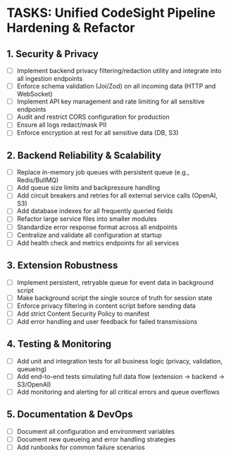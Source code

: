 # TASKS: Unified CodeSight Pipeline Hardening & Refactor

## 1. Security & Privacy
- [ ] Implement backend privacy filtering/redaction utility and integrate into all ingestion endpoints
- [ ] Enforce schema validation (Joi/Zod) on all incoming data (HTTP and WebSocket)
- [ ] Implement API key management and rate limiting for all sensitive endpoints
- [ ] Audit and restrict CORS configuration for production
- [ ] Ensure all logs redact/mask PII
- [ ] Enforce encryption at rest for all sensitive data (DB, S3)

## 2. Backend Reliability & Scalability
- [ ] Replace in-memory job queues with persistent queue (e.g., Redis/BullMQ)
- [ ] Add queue size limits and backpressure handling
- [ ] Add circuit breakers and retries for all external service calls (OpenAI, S3)
- [ ] Add database indexes for all frequently queried fields
- [ ] Refactor large service files into smaller modules
- [ ] Standardize error response format across all endpoints
- [ ] Centralize and validate all configuration at startup
- [ ] Add health check and metrics endpoints for all services

## 3. Extension Robustness
- [ ] Implement persistent, retryable queue for event data in background script
- [ ] Make background script the single source of truth for session state
- [ ] Enforce privacy filtering in content script before sending data
- [ ] Add strict Content Security Policy to manifest
- [ ] Add error handling and user feedback for failed transmissions

## 4. Testing & Monitoring
- [ ] Add unit and integration tests for all business logic (privacy, validation, queueing)
- [ ] Add end-to-end tests simulating full data flow (extension -> backend -> S3/OpenAI)
- [ ] Add monitoring and alerting for all critical errors and queue overflows

## 5. Documentation & DevOps
- [ ] Document all configuration and environment variables
- [ ] Document new queueing and error handling strategies
- [ ] Add runbooks for common failure scenarios 